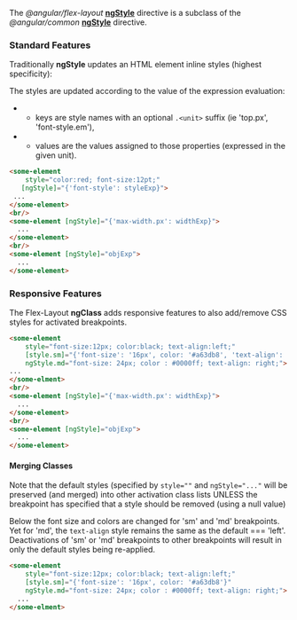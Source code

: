 The *@angular/flex-layout* [**ngStyle**](https://github.com/angular/flex-layout/blob/master/src/lib/flexbox/api/style.ts) directive is a subclass of the *@angular/common* [**ngStyle**](https://github.com/angular/angular/blob/master/modules/@angular/common/src/directives/ng_style.ts#L34) directive. 

### Standard Features

Traditionally **ngStyle** updates an HTML element inline styles (highest specificity):

The styles are updated according to the value of the expression evaluation:

 *  - keys are style names with an optional `.<unit>` suffix (ie 'top.px', 'font-style.em'),
 *  - values are the values assigned to those properties (expressed in the given unit).


```html
<some-element 
    style="color:red; font-size:12pt;"
   [ngStyle]="{'font-style': styleExp}">
 ... 
</some-element>
<br/>
<some-element [ngStyle]="{'max-width.px': widthExp}">
  ...
</some-element>
<br/>
<some-element [ngStyle]="objExp">
  ...
</some-element>
```

### Responsive Features

The Flex-Layout **ngClass** adds responsive features to also add/remove CSS styles for activated breakpoints.


```html
<some-element 
    style="font-size:12px; color:black; text-align:left;"
    [style.sm]="{'font-size': '16px', color: '#a63db8', 'text-align': 'center'}"
    ngStyle.md="font-size: 24px; color : #0000ff; text-align: right;">
...
</some-elment>
<br/>
<some-element [ngStyle]="{'max-width.px': widthExp}">
  ...
</some-element>
<br/>
<some-element [ngStyle]="objExp">
  ...
</some-element>
```

#### Merging Classes

Note that the default styles (specified by `style=""` and `ngStyle="..."` will be preserved (and merged) into other activation class lists UNLESS the breakpoint has specified that a style should be removed (using a null value)

Below the font size and colors are changed for 'sm' and 'md' breakpoints. Yet for 'md', the `text-align` style remains the same as the default === 'left'. Deactivations of 'sm' or 'md' breakpoints to other breakpoints will result in only the default styles being re-applied.

```html
<some-element 
    style="font-size:12px; color:black; text-align:left;"
    [style.sm]="{'font-size': '16px', color: '#a63db8'}"
    ngStyle.md="font-size: 24px; color : #0000ff; text-align: right;">
  ...
</some-elment>
```

